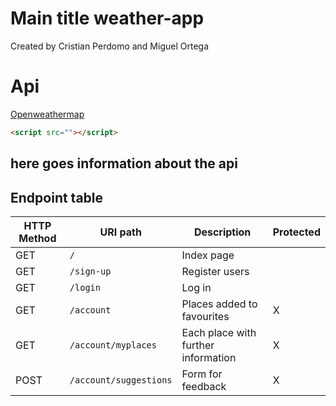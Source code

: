 # Main title weather-app
Created by Cristian Perdomo and Miguel Ortega





# Api

[Openweathermap](https://openweathermap.org/current)

````html
<script src=""></script>
````

here goes information about the api
---



## Endpoint table

| HTTP Method 	| URI path      	| Description                                    	| Protected 	|
|-------------	|---------------	|------------------------------------------------	|---------	|
| GET         	| `/`             	| Index page          	| |
| GET         	| `/sign-up` 	| Register users 	| |
| GET         	| `/login` 	| Log in	| |
| GET         	| `/account` 	| Places added to favourites 	| X |
| GET         	| `/account/myplaces` 	| Each place with further information 	| X |
| POST         	| `/account/suggestions` 	| Form for feedback 	| X |

